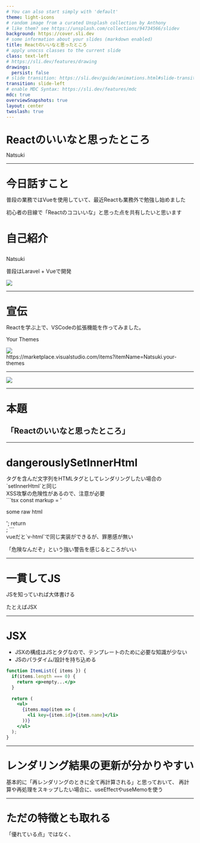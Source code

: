```yaml
---
# You can also start simply with 'default'
theme: light-icons
# random image from a curated Unsplash collection by Anthony
# like them? see https://unsplash.com/collections/94734566/slidev
background: https://cover.sli.dev
# some information about your slides (markdown enabled)
title: Reactのいいなと思ったところ
# apply unocss classes to the current slide
class: text-left
# https://sli.dev/features/drawing
drawings:
  persist: false
# slide transition: https://sli.dev/guide/animations.html#slide-transitions
transition: slide-left
# enable MDC Syntax: https://sli.dev/features/mdc
mdc: true
overviewSnapshots: true
layout: center
twoslash: true
---
```


# Reactのいいなと思ったところ

<div class="text-right">
Natsuki
</div>

---

# 今日話すこと

<div class="text-2xl">
普段の業務ではVueを使用していて、最近Reactも業務外で勉強し始めました

初心者の目線で「Reactのココいいな」と思った点を共有したいと思います
</div>

<div v-click class="mt-8">
  <h3 class="opacity-100">自己紹介</h3>

  <div class="m-y-4">
  Natsuki
  </div>

  普段はLaravel + Vueで開発

  <div class="absolute right-8 rounded-full w-[150px] h-[150px] overflow-hidden">
    <img src="https://avatars.githubusercontent.com/u/63272932" />
  </div>
</div>

<style>
  h1 {
    line-height: 1;
  }
  h3 {
    font-size: 1.75rem;
  }
</style>

---

# 宣伝

<div>
Reactを学ぶ上で、VSCodeの拡張機能を作ってみました。
</div>

Your Themes
<div class="h-[90vh] overflow-hidden">
<img src="/marketplace.png">
</div>
https://marketplace.visualstudio.com/items?itemName=Natsuki.your-themes

---

<img src="/demo.gif" />

<!-- 「コードの色も反映する予定です」 -->
<!-- ページを開いた時にgifをスタートしたい -->
---

# 本題

<div class="text-center">
  <h2 class="absolute inset-0 m-auto opacity-100 text-6xl h-4">「Reactのいいなと思ったところ」</h2>
</div>

---

# dangerouslySetInnerHtml

<div>
  タグを含んだ文字列をHTMLタグとしてレンダリングしたい場合の`setInnerHtml`と同じ
</div>
<div>
  XSS攻撃の危険性があるので、注意が必要
</div>

<div v-click>
```tsx
const markup = '<p>some raw html</p>';
return <div dangerouslySetInnerHTML={{__html: markup}} />;
```
</div>

<div v-click>
vueだと`v-html`で同じ実装ができるが、罪悪感が無い

「危険なんだぞ」という強い警告を感じるところがいい
</div>

<style>
  pre.slidev-code {
    font-size: 1.25rem !important;
    margin-inline: .5rem;
  }
</style>

---

# 一貫してJS

<div>
JSを知っていれば大体書ける

たとえばJSX
</div>

---

# JSX

<ul>
  <li>JSXの構成はJSとタグなので、テンプレートのために必要な知識が少ない</li>
  <li>JSのパラダイム/設計を持ち込める</li>
</ul>

```jsx
function ItemList({ items }) {
  if(items.length === 0) {
    return <p>empty...</p>
  }
  
  return (
    <ul>
      {items.map(item => (
        <li key={item.id}>{item.name}</li>
      ))}
    </ul>
  );
}
```

---

# レンダリング結果の更新が分かりやすい

基本的に「再レンダリングのときに全て再計算される」と思っておいて、
再計算や再処理をスキップしたい場合に、useEffectやuseMemoを使う

---

# ただの特徴とも取れる

「優れている点」ではなく、
